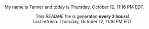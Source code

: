 My name is Tanner and today is Thursday, October 12, 11:16 PM EDT.

<p align="center">This <i>README</i> file is generated <b>every 3 hours</b>!</br>Last refresh: Thursday, October 12, 11:16 PM EDT<br /></p>
